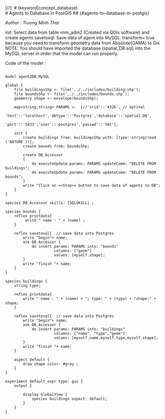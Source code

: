 [//]: # (keyword|skill_SQLSKILL)
<div class='gama-keyword-style' id ='179_0_1165_skill-SQLSKILL'></div>
[//]: # (keyword|concept_database)
<div class='gama-keyword-style' id ='179_1_28_concept-database'></div>
#  Agents to Database in PostGIS ## {#agents-to-database-in-postgis}


_Author : Truong Minh Thai_

init: Select data from table vnm_adm2 (Created via QGis software)  and create  agents
savetosql: Save data of agent into MySQL.
transform= true because you need to transform geometry data from Absolute(GAMA) to Gis
NOTE: You should have imported the database (spatial_DB.sql) into the MySQL server in order that the model can run properly.



Code of the model : 

```

model agent2DB_MySQL 
  
global { 
	file buildingsShp <- file('../../includes/building.shp');
	file boundsShp <- file('../../includes/bounds.shp');
	geometry shape <- envelope(boundsShp);
	 
	map<string,string> PARAMS <-  [//'srid'::'4326', // optinal
								   'host'::'localhost','dbtype'::'Postgres','database'::'spatial_DB',
								   'port'::'5433','user'::'postgres','passwd'::'tmt'];

	init {
		create buildings from: buildingsShp with: [type::string(read ('NATURE'))];
		create bounds from: boundsShp;
		
		create DB_Accessor
		{ 			
			do executeUpdate params: PARAMS updateComm: "DELETE FROM buildings";	
			do executeUpdate params: PARAMS updateComm: "DELETE FROM bounds";
		}
		write "Click on <<Step>> button to save data of agents to DB";		 
	}
}   
  
species DB_Accessor skills: [SQLSKILL] ;   

species bounds {
	reflex printdata{
		 write " name : " + (name) ;
	}
	
	reflex savetosql{  // save data into Postgres
		write "begin"+ name;
		ask DB_Accessor {
			do insert params: PARAMS into: "bounds"
					  columns: ["geom"]
					  values: [myself.shape];
		}
	    write "finish "+ name;
	}		
}

species buildings {
	string type;
	
	reflex printdata{
		write " name : " + (name) + "; type: " + (type) + "shape:" + shape;
	}
	
	reflex savetosql{  // save data into Postgres
		write "begin"+ name;
		ask DB_Accessor {
			do insert params: PARAMS into: "buildings"
					  columns: ["name", "type","geom"]
					  values: [myself.name,myself.type,myself.shape];
		}
	    write "finish "+ name;
	}	
	
	aspect default {
		draw shape color: #gray ;
	}
}   

experiment default_expr type: gui {
	output {
		
		display GlobalView {
			species buildings aspect: default;
		}
	}
}

```